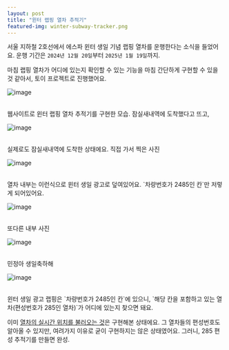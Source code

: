 ```yaml
---
layout: post
title: "윈터 랩핑 열차 추적기"
featured-img: winter-subway-tracker.png
---
```


서울 지하철 2호선에서 에스파 윈터 생일 기념 랩핑 열차를 운행한다는 소식을 들었어요.
운행 기간은 `2024년 12월 20일`부터 `2025년 1월 19일`까지.

마침 랩핑 열차가 어디에 있는지 확인할 수 있는 기능을 마침 간단하게 구현할 수 있을 것 같아서, 토이 프로젝트로 진행했어요.

![image]({{site.url}}{{site.baseurl}}/assets/images/winter-subway-tracker/0.jpg)

<br/>
웹사이트로 윈터 랩핑 열차 추적기를 구현한 모습. 잠실새내역에 도착했다고 뜨고,

![image]({{site.url}}{{site.baseurl}}/assets/images/winter-subway-tracker/1.png)

<br/>
실제로도 잠실새내역에 도착한 상태에요. 직접 가서 찍은 사진

![image]({{site.url}}{{site.baseurl}}/assets/images/winter-subway-tracker/2.jpg)

<br/>
열차 내부는 이런식으로 윈터 생일 광고로 덮여있어요. `차량번호가 2485인 칸`만 저렇게 되어있어요.

![image]({{site.url}}{{site.baseurl}}/assets/images/winter-subway-tracker/3.jpg)

<br/>
또다른 내부 사진

![image]({{site.url}}{{site.baseurl}}/assets/images/winter-subway-tracker/4.jpg)

<br/>
민정아 생일축하해

![image]({{site.url}}{{site.baseurl}}/assets/images/winter-subway-tracker/5.jpg)

<br/>
윈터 생일 광고 랩핑은 `차량번호가 2485인 칸`에 있으니, `해당 칸을 포함하고 있는 열차(편성번호가 285인 열차)`가 어디에 있는지 찾으면 돼요.


이미 [열차의 실시간 위치를 불러오는 것](https://hyeon-js.github.io/subway/)은 구현해본 상태에요. 그 열차들의 편성번호도 알아올 수 있지만, 여려가지 이유로 굳이 구현하지는 않은 상태였어요.
그러니, 285 편성 추적기를 만들면 완성.
